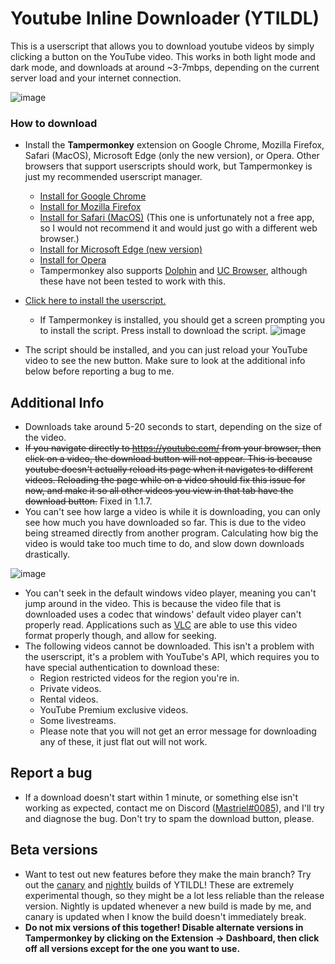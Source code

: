 # Youtube Inline Downloader (YTILDL)
This is a userscript that allows you to download youtube videos by simply clicking a button on the YouTube video. This works in both light mode and dark mode, and downloads at around ~3-7mbps, depending on the current server load and your internet connection.

![image](https://user-images.githubusercontent.com/59402263/140661048-100ee7c4-2f26-432f-ad1d-a9abec2ea3aa.png)


### How to download

- Install the **Tampermonkey** extension on Google Chrome, Mozilla Firefox, Safari (MacOS), Microsoft Edge (only the new version), or Opera. Other browsers that support userscripts should work, but Tampermonkey is just my recommended userscript manager.
  - [Install for Google Chrome](https://chrome.google.com/webstore/detail/tampermonkey/dhdgffkkebhmkfjojejmpbldmpobfkfo)
  - [Install for Mozilla Firefox](https://addons.mozilla.org/en-US/firefox/addon/tampermonkey/)
  - [Install for Safari (MacOS)](https://apps.apple.com/app/apple-store/id1482490089?mt=8) (This one is unfortunately not a free app, so I would not recommend it and would just go with a different web browser.)
  - [Install for Microsoft Edge (new version)](https://microsoftedge.microsoft.com/addons/detail/iikmkjmpaadaobahmlepeloendndfphd)
  - [Install for Opera](https://addons.opera.com/en/extensions/details/tampermonkey-beta/)
  - Tampermonkey also supports [Dolphin](https://play.google.com/store/apps/details?id=net.tampermonkey.dolphin) and [UC Browser](https://play.google.com/store/apps/details?id=net.tampermonkey.uc), although these have not been tested to work with this.

- [Click here to install the userscript.](https://cdn.mastriel.xyz/ytildl.user.js)
  - If Tampermonkey is installed, you should get a screen prompting you to install the script. Press install to download the script.
    ![image](https://user-images.githubusercontent.com/59402263/140666408-beb806d0-3625-4c42-91c4-b3021af1b88c.png)

- The script should be installed, and you can just reload your YouTube video to see the new button. Make sure to look at the additional info below before reporting a bug to me.

## Additional Info

- Downloads take around 5-20 seconds to start, depending on the size of the video.
- ~~If you navigate directly to https://youtube.com/ from your browser, then click on a video, the download button will not appear. This is because youtube doesn't actually reload its page when it navigates to different videos. Reloading the page while on a video should fix this issue for now, and make it so all other videos you view in that tab have the download button.~~ Fixed in 1.1.7.
- You can't see how large a video is while it is downloading, you can only see how much you have downloaded so far. This is due to the video being streamed directly from another program. Calculating how big the video is would take too much time to do, and slow down downloads drastically.

![image](https://user-images.githubusercontent.com/59402263/140663354-edc6ddea-f568-4523-ad30-0d0732f0fc9d.png)
- You can't seek in the default windows video player, meaning you can't jump around in the video. This is because the video file that is downloaded uses a codec that windows' default video player can't properly read. Applications such as [VLC](https://www.videolan.org/) are able to use this video format properly though, and allow for seeking.
- The following videos cannot be downloaded. This isn't a problem with the userscript, it's a problem with YouTube's API, which requires you to have special authentication to download these:
  - Region restricted videos for the region you're in.
  - Private videos.
  - Rental videos.
  - YouTube Premium exclusive videos.
  - Some livestreams.
  - Please note that you will not get an error message for downloading any of these, it just flat out will not work.

## Report a bug
- If a download doesn't start within 1 minute, or something else isn't working as expected, contact me on Discord ([Mastriel#0085](https://discord.com/channels/@me/277971483249344523)), and I'll try and diagnose the bug. Don't try to spam the download button, please.

## Beta versions
- Want to test out new features before they make the main branch? Try out the [canary](https://cdn.mastriel.xyz/ytildl.canary.user.js) and [nightly](https://cdn.mastriel.xyz/ytildl.nightly.user.js) builds of YTILDL! These are extremely experimental though, so they might be a lot less reliable than the release version. Nightly is updated whenever a new build is made by me, and canary is updated when I know the build doesn't immediately break.
- **Do not mix versions of this together! Disable alternate versions in Tampermonkey by clicking on the Extension -> Dashboard, then click off all versions except for the one you want to use.**
